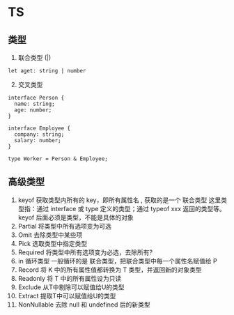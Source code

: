 # TS 

## 类型
1. 联合类型  (|)
```
let aget: string | number 
```

2. 交叉类型
```
interface Person {
  name: string;
  age: number;
}

interface Employee {
  company: string;
  salary: number;
}

type Worker = Person & Employee;

```

## 高级类型
1. keyof
获取类型内所有的 key，即所有属性名 , 获取的是一个 联合类型
这里类型指：通过 interface 或 type 定义的类型；通过 typeof xxx 返回的类型等。keyof 后面必须是类型，不能是具体的对象
2. Partial 
将类型中所有选项变为可选
3. Omit 
去除类型中某些项
4. Pick 
选取类型中指定类型
5. Required 
将类型中所有选项变为必选，去除所有?
6. in 
循环类型 一般循环的是 联合类型，把联合类型中每一个属性名赋值给 P
7. Record
将 K 中的所有属性值都转换为 T 类型，并返回新的对象类型
8. Readonly
将 T 中的所有属性设为只读
9. Exclude
从T中剔除可以赋值给U的类型
10. Extract
提取T中可以赋值给U的类型
11. NonNullable
去除 null 和 undefined 后的新类型